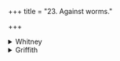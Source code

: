 +++
title = "23. Against worms."

+++

<details><summary>Whitney</summary>

### Comment
Found, except vss. 10-12, in Pāipp. vii. (vs. 9 coming before vs. 6). Used by Kāuś. (29. 20) in a healing ceremony against worms; part of the last verse (13 c) is specially quoted (29. 24) with the direction "do as prescribed in the text." ⌊Cf. hymns 31 and 32 of book ii.⌋


### Translations
Translated: Kuhn, KZ. xiii. 140; Ludwig, p. 501; Griffith, i. 226; Bloomfield, 23, 452; Weber, xviii. 257.—See Bergaigne-Henry, Manuel, p. 148.
</details>

<details><summary>Griffith</summary>

A charm against parasitic worms
</details>
